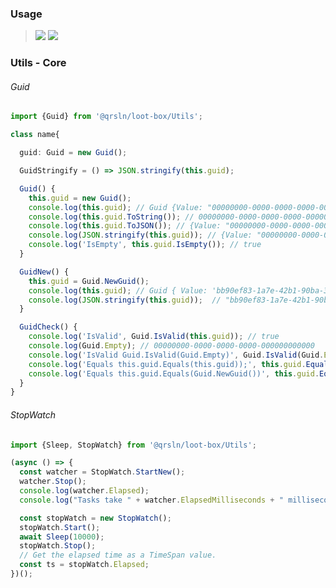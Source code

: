 ### Usage

> [![](https://img.shields.io/badge/Main-readme‌‌‌‌‌‌‌-white)](../../../../projects/utils/readme.desc.md)
> [![](https://img.shields.io/badge/readme-white)](../../../../projects/utils/Core/Docs/readme.md)

### Utils - Core

###### Guid

```typescript
import {Guid} from '@qrsln/loot-box/Utils';
``` 

```typescript 
class name{

  guid: Guid = new Guid();

  GuidStringify = () => JSON.stringify(this.guid);

  Guid() {
    this.guid = new Guid();
    console.log(this.guid); // Guid {Value: "00000000-0000-0000-0000-000000000000"}
    console.log(this.guid.ToString()); // 00000000-0000-0000-0000-000000000000
    console.log(this.guid.ToJSON()); // {Value: "00000000-0000-0000-0000-000000000000"}
    console.log(JSON.stringify(this.guid)); // {Value: "00000000-0000-0000-0000-000000000000"}
    console.log('IsEmpty', this.guid.IsEmpty()); // true
  }

  GuidNew() {
    this.guid = Guid.NewGuid();
    console.log(this.guid); // Guid { Value: 'bb90ef83-1a7e-42b1-90ba-39cdebb6366c' }
    console.log(JSON.stringify(this.guid));  // "bb90ef83-1a7e-42b1-90ba-39cdebb6366c"
  }

  GuidCheck() {
    console.log('IsValid', Guid.IsValid(this.guid)); // true
    console.log(Guid.Empty); // 00000000-0000-0000-0000-000000000000
    console.log('IsValid Guid.IsValid(Guid.Empty)', Guid.IsValid(Guid.Empty)); // false
    console.log('Equals this.guid.Equals(this.guid));', this.guid.Equals(this.guid)); // true
    console.log('Equals this.guid.Equals(Guid.NewGuid())', this.guid.Equals(Guid.NewGuid())); // false
  }
}
```

###### StopWatch

```typescript
import {Sleep, StopWatch} from '@qrsln/loot-box/Utils';
``` 

```typescript
(async () => {
  const watcher = StopWatch.StartNew();
  watcher.Stop();
  console.log(watcher.Elapsed);
  console.log("Tasks take " + watcher.ElapsedMilliseconds + " milliseconds");

  const stopWatch = new StopWatch();
  stopWatch.Start();
  await Sleep(10000);
  stopWatch.Stop();
  // Get the elapsed time as a TimeSpan value.
  const ts = stopWatch.Elapsed;
})();
```
